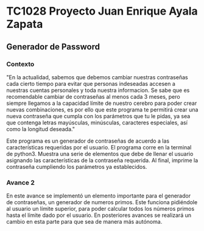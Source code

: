 # TC1028 Proyecto Juan Enrique Ayala Zapata

## Generador de Password

### Contexto

"En la actualidad, sabemos que debemos cambiar nuestras contraseñas cada cierto tiempo para evitar que personas indeseadas accesen a nuestras cuentas personales y toda nuestra informacion.
Se sabe que es recomendable cambiar de contraseñas al menos cada 3 meses, pero siempre llegamos a la capacidad límite de nuestro cerebro para poder crear nuevas combinaciones, es por ello
que este programa te permitirá crear una nueva contraseña que cumpla con los parámetros que tu le pidas, ya sea que contenga letras mayúsculas, minúsculas, caracteres especiales, así como 
la longitud deseada."


Este programa es un generador de contraseñas de acuerdo a las características requeridas por el usuario. El programa corre en la terminal de python3. Muestra una serie de elementos que debe 
de llenar el usuario asignando las características de la contraseña requerida. Al final, imprime la contraseña cumpliendo los parámetros ya establecidos. 

### Avance 2
En este avance se implementó un elemento importante para el generador de contraseñas, un generador de numeros primos. Este funciona pidiéndole al usuario un límite superior, para poder
calcular todos los números primos hasta el límite dado por el usuario. En posteriores avances se realizará un cambio en esta parte para que sea de manera más autónoma.
